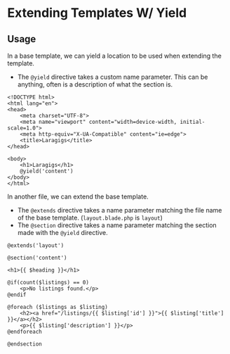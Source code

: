 # Extending Templates W/ Yield

## Usage

In a base template, we can yield a location to be used when extending the template.

- The `@yield` directive takes a custom name parameter. This can be anything, often is a description of what the section is. 

```blade
<!DOCTYPE html>
<html lang="en">
<head>
    <meta charset="UTF-8">
    <meta name="viewport" content="width=device-width, initial-scale=1.0">
    <meta http-equiv="X-UA-Compatible" content="ie=edge">
    <title>Laragigs</title>
</head>

<body>
    <h1>Laragigs</h1>
    @yield('content')
</body>
</html>
```

In another file, we can extend the base template.

- The `@extends` directive takes a name parameter matching the file name of the base template. (`layout.blade.php` is `layout`)
- The `@section` directive takes a name parameter matching the section made with the `@yield` directive.

```blade
@extends('layout')

@section('content')
    
<h1>{{ $heading }}</h1>

@if(count($listings) == 0)
    <p>No listings found.</p>
@endif

@foreach ($listings as $listing)
    <h2><a href="/listings/{{ $listing['id'] }}">{{ $listing['title'] }}</a></h2>
    <p>{{ $listing['description'] }}</p>
@endforeach

@endsection
```

